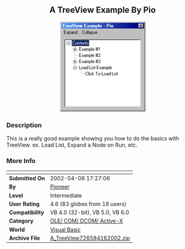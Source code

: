 ﻿<div align="center">

## A TreeView Example By Pio

<img src="PIC20024161340171882.jpg">
</div>

### Description

This is a really good example showing you how to do the basics with TreeView. ex. Load List, Expand a Node on Run, etc.
 
### More Info
 


<span>             |<span>
---                |---
**Submitted On**   |2002-04-08 17:27:06
**By**             |[Pioneer](https://github.com/Planet-Source-Code/PSCIndex/blob/master/ByAuthor/pioneer.md)
**Level**          |Intermediate
**User Rating**    |4.6 (83 globes from 18 users)
**Compatibility**  |VB 4\.0 \(32\-bit\), VB 5\.0, VB 6\.0
**Category**       |[OLE/ COM/ DCOM/ Active\-X](https://github.com/Planet-Source-Code/PSCIndex/blob/master/ByCategory/ole-com-dcom-active-x__1-29.md)
**World**          |[Visual Basic](https://github.com/Planet-Source-Code/PSCIndex/blob/master/ByWorld/visual-basic.md)
**Archive File**   |[A\_TreeView726584162002\.zip](https://github.com/Planet-Source-Code/pioneer-a-treeview-example-by-pio__1-33865/archive/master.zip)








